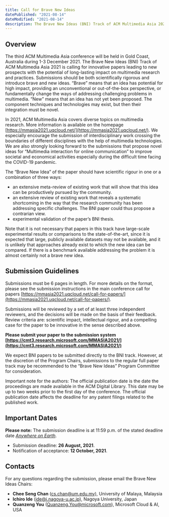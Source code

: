 ```yaml
---
title: Call for Brave New Ideas
datePublished: "2021-08-14"
dateModified: "2021-08-14"
description: The Brave New Ideas (BNI) Track of ACM Multimedia Asia 2021 is calling for innovative papers leading to new prospects with the potential of long-lasting impact on multimedia research and practices.
---
```


## Overview

The third ACM Multimedia Asia conference will be held in Gold Coast, Australia during 1-3 December 2021. The Brave New Ideas (BNI) Track of ACM Multimedia Asia 2021 is calling for innovative papers leading to new prospects with the potential of long-lasting impact on multimedia research and practices. Submissions should be both scientifically rigorous and introduce brave and new ideas. “Brave” means that an idea has potential for high impact, providing an unconventional or out-of-the-box perspective, or fundamentally change the ways of addressing challenging problems in multimedia. “New” means that an idea has not yet been proposed. The component techniques and technologies may exist, but then their integration must be novel.

In 2021, ACM Multimedia Asia covers diverse topics on multimedia research. More information is available on the homepage [https://mmasia2021.uqcloud.net/](https://mmasia2021.uqcloud.net/). We especially encourage the submission of interdisciplinary work crossing the boundaries of different disciplines with the help of multimedia technologies. We are also strongly looking forward to the submissions that propose novel ideas for “Multimedia interaction for online communication” to improve societal and economical activities especially during the difficult time facing the COVID-19 pandemic.

The “Brave New Idea” of the paper should have scientific rigour in one or a combination of three ways:

- an extensive meta-review of existing work that will show that this idea can be productively pursued by the community.
- an extensive review of existing work that reveals a systematic shortcoming in the way that the research community has been addressing specific challenges. The BNI paper could thus propose a contrarian view.
- experimental validation of the paper’s BNI thesis.

Note that it is not necessary that papers in this track have large-scale experimental results or comparisons to the state-of-the-art, since it is expected that large, publicly available datasets may not be available, and it is unlikely that approaches already exist to which the new idea can be compared. If there is a benchmark available addressing the problem it is almost certainly not a brave new idea.

## Submission Guidelines

Submissions must be 6 pages in length. For more details on the format, please see the submission instructions in the main conference call for papers [https://mmasia2021.uqcloud.net/call-for-papers/](https://mmasia2021.uqcloud.net/call-for-papers/).

Submissions will be reviewed by a set of at least three independent reviewers, and the decisions will be made on the basis of their feedback. Review criteria are: scientific impact, intellectual rigour, and a compelling case for the paper to be innovative in the sense described above.

**Please submit your paper to the submission system [https://cmt3.research.microsoft.com/MMASIA2021/](https://cmt3.research.microsoft.com/MMASIA2021/)**

We expect BNI papers to be submitted directly to the BNI track. However, at the discretion of the Program Chairs, submissions to the regular full paper track may be recommended to the “Brave New Ideas” Program Committee for consideration.

Important note for the authors: The official publication date is the date the proceedings are made available in the ACM Digital Library. This date may be up to two weeks prior to the first day of the conference. The official publication date affects the deadline for any patent filings related to the published work.

## Important Dates

**Please note:** The submission deadline is at 11:59 p.m. of the stated deadline date [*Anywhere on Earth*](https://www.timeanddate.com/time/zones/aoe).

- Submission deadline: **26 August, 2021**.
- Notification of acceptance: **12 October, 2021**.

## Contacts

For any questions regarding the submission, please email the Brave New Ideas Chairs: 

- **Chee Seng Chan** ([cs.chan@um.edu.my](mailto:cs.chan@um.edu.my)), University of Malaya, Malaysia
- **Ichiro Ide** ([ide@i.nagoya-u.ac.jp](mailto:ide@i.nagoya-u.ac.jp)), Nagoya University, Japan
- **Quanzeng You** ([Quanzeng.You@microsoft.com](mailto:Quanzeng.You@microsoft.com)), Microsoft Cloud & AI, USA
